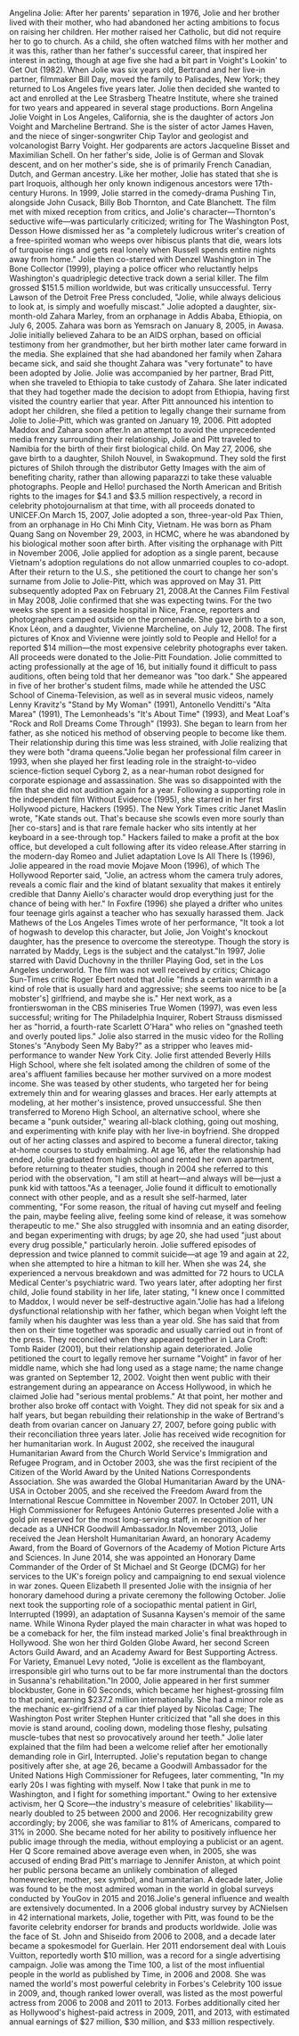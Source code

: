 Angelina Jolie: After her parents' separation in 1976, Jolie and her brother lived with their mother, who had abandoned her acting ambitions to focus on raising her children. Her mother raised her Catholic, but did not require her to go to church. As a child, she often watched films with her mother and it was this, rather than her father's successful career, that inspired her interest in acting, though at age five she had a bit part in Voight's Lookin' to Get Out (1982). When Jolie was six years old, Bertrand and her live-in partner, filmmaker Bill Day, moved the family to Palisades, New York; they returned to Los Angeles five years later. Jolie then decided she wanted to act and enrolled at the Lee Strasberg Theatre Institute, where she trained for two years and appeared in several stage productions. Born Angelina Jolie Voight in Los Angeles, California, she is the daughter of actors Jon Voight and Marcheline Bertrand. She is the sister of actor James Haven, and the niece of singer-songwriter Chip Taylor and geologist and volcanologist Barry Voight. Her godparents are actors Jacqueline Bisset and Maximilian Schell. On her father's side, Jolie is of German and Slovak descent, and on her mother's side, she is of primarily French Canadian, Dutch, and German ancestry. Like her mother, Jolie has stated that she is part Iroquois, although her only known indigenous ancestors were 17th-century Hurons. In 1999, Jolie starred in the comedy-drama Pushing Tin, alongside John Cusack, Billy Bob Thornton, and Cate Blanchett. The film met with mixed reception from critics, and Jolie's character—Thornton's seductive wife—was particularly criticized; writing for The Washington Post, Desson Howe dismissed her as "a completely ludicrous writer's creation of a free-spirited woman who weeps over hibiscus plants that die, wears lots of turquoise rings and gets real lonely when Russell spends entire nights away from home." Jolie then co-starred with Denzel Washington in The Bone Collector (1999), playing a police officer who reluctantly helps Washington's quadriplegic detective track down a serial killer. The film grossed $151.5 million worldwide, but was critically unsuccessful. Terry Lawson of the Detroit Free Press concluded, "Jolie, while always delicious to look at, is simply and woefully miscast." Jolie adopted a daughter, six-month-old Zahara Marley, from an orphanage in Addis Ababa, Ethiopia, on July 6, 2005. Zahara was born as Yemsrach on January 8, 2005, in Awasa. Jolie initially believed Zahara to be an AIDS orphan, based on official testimony from her grandmother, but her birth mother later came forward in the media. She explained that she had abandoned her family when Zahara became sick, and said she thought Zahara was "very fortunate" to have been adopted by Jolie. Jolie was accompanied by her partner, Brad Pitt, when she traveled to Ethiopia to take custody of Zahara. She later indicated that they had together made the decision to adopt from Ethiopia, having first visited the country earlier that year. After Pitt announced his intention to adopt her children, she filed a petition to legally change their surname from Jolie to Jolie-Pitt, which was granted on January 19, 2006. Pitt adopted Maddox and Zahara soon after.In an attempt to avoid the unprecedented media frenzy surrounding their relationship, Jolie and Pitt traveled to Namibia for the birth of their first biological child. On May 27, 2006, she gave birth to a daughter, Shiloh Nouvel, in Swakopmund. They sold the first pictures of Shiloh through the distributor Getty Images with the aim of benefiting charity, rather than allowing paparazzi to take these valuable photographs. People and Hello! purchased the North American and British rights to the images for $4.1 and $3.5 million respectively, a record in celebrity photojournalism at that time, with all proceeds donated to UNICEF.On March 15, 2007, Jolie adopted a son, three-year-old Pax Thien, from an orphanage in Ho Chi Minh City, Vietnam. He was born as Pham Quang Sang on November 29, 2003, in HCMC, where he was abandoned by his biological mother soon after birth. After visiting the orphanage with Pitt in November 2006, Jolie applied for adoption as a single parent, because Vietnam's adoption regulations do not allow unmarried couples to co-adopt. After their return to the U.S., she petitioned the court to change her son's surname from Jolie to Jolie-Pitt, which was approved on May 31. Pitt subsequently adopted Pax on February 21, 2008.At the Cannes Film Festival in May 2008, Jolie confirmed that she was expecting twins. For the two weeks she spent in a seaside hospital in Nice, France, reporters and photographers camped outside on the promenade. She gave birth to a son, Knox Léon, and a daughter, Vivienne Marcheline, on July 12, 2008. The first pictures of Knox and Vivienne were jointly sold to People and Hello! for a reported $14 million—the most expensive celebrity photographs ever taken. All proceeds were donated to the Jolie-Pitt Foundation. Jolie committed to acting professionally at the age of 16, but initially found it difficult to pass auditions, often being told that her demeanor was "too dark." She appeared in five of her brother's student films, made while he attended the USC School of Cinema-Television, as well as in several music videos, namely Lenny Kravitz's "Stand by My Woman" (1991), Antonello Venditti's "Alta Marea" (1991), The Lemonheads's "It's About Time" (1993), and Meat Loaf's "Rock and Roll Dreams Come Through" (1993). She began to learn from her father, as she noticed his method of observing people to become like them. Their relationship during this time was less strained, with Jolie realizing that they were both "drama queens."Jolie began her professional film career in 1993, when she played her first leading role in the straight-to-video science-fiction sequel Cyborg 2, as a near-human robot designed for corporate espionage and assassination. She was so disappointed with the film that she did not audition again for a year. Following a supporting role in the independent film Without Evidence (1995), she starred in her first Hollywood picture, Hackers (1995). The New York Times critic Janet Maslin wrote, "Kate stands out. That's because she scowls even more sourly than [her co-stars] and is that rare female hacker who sits intently at her keyboard in a see-through top." Hackers failed to make a profit at the box office, but developed a cult following after its video release.After starring in the modern-day Romeo and Juliet adaptation Love Is All There Is (1996), Jolie appeared in the road movie Mojave Moon (1996), of which The Hollywood Reporter said, "Jolie, an actress whom the camera truly adores, reveals a comic flair and the kind of blatant sexuality that makes it entirely credible that Danny Aiello's character would drop everything just for the chance of being with her." In Foxfire (1996) she played a drifter who unites four teenage girls against a teacher who has sexually harassed them. Jack Mathews of the Los Angeles Times wrote of her performance, "It took a lot of hogwash to develop this character, but Jolie, Jon Voight's knockout daughter, has the presence to overcome the stereotype. Though the story is narrated by Maddy, Legs is the subject and the catalyst."In 1997, Jolie starred with David Duchovny in the thriller Playing God, set in the Los Angeles underworld. The film was not well received by critics; Chicago Sun-Times critic Roger Ebert noted that Jolie "finds a certain warmth in a kind of role that is usually hard and aggressive; she seems too nice to be [a mobster's] girlfriend, and maybe she is." Her next work, as a frontierswoman in the CBS miniseries True Women (1997), was even less successful; writing for The Philadelphia Inquirer, Robert Strauss dismissed her as "horrid, a fourth-rate Scarlett O'Hara" who relies on "gnashed teeth and overly pouted lips." Jolie also starred in the music video for the Rolling Stones's "Anybody Seen My Baby?" as a stripper who leaves mid-performance to wander New York City. Jolie first attended Beverly Hills High School, where she felt isolated among the children of some of the area's affluent families because her mother survived on a more modest income. She was teased by other students, who targeted her for being extremely thin and for wearing glasses and braces. Her early attempts at modeling, at her mother's insistence, proved unsuccessful. She then transferred to Moreno High School, an alternative school, where she became a "punk outsider," wearing all-black clothing, going out moshing, and experimenting with knife play with her live-in boyfriend. She dropped out of her acting classes and aspired to become a funeral director, taking at-home courses to study embalming. At age 16, after the relationship had ended, Jolie graduated from high school and rented her own apartment, before returning to theater studies, though in 2004 she referred to this period with the observation, "I am still at heart—and always will be—just a punk kid with tattoos."As a teenager, Jolie found it difficult to emotionally connect with other people, and as a result she self-harmed, later commenting, "For some reason, the ritual of having cut myself and feeling the pain, maybe feeling alive, feeling some kind of release, it was somehow therapeutic to me." She also struggled with insomnia and an eating disorder, and began experimenting with drugs; by age 20, she had used "just about every drug possible," particularly heroin. Jolie suffered episodes of depression and twice planned to commit suicide—at age 19 and again at 22, when she attempted to hire a hitman to kill her. When she was 24, she experienced a nervous breakdown and was admitted for 72 hours to UCLA Medical Center's psychiatric ward. Two years later, after adopting her first child, Jolie found stability in her life, later stating, "I knew once I committed to Maddox, I would never be self-destructive again."Jolie has had a lifelong dysfunctional relationship with her father, which began when Voight left the family when his daughter was less than a year old. She has said that from then on their time together was sporadic and usually carried out in front of the press. They reconciled when they appeared together in Lara Croft: Tomb Raider (2001), but their relationship again deteriorated. Jolie petitioned the court to legally remove her surname "Voight" in favor of her middle name, which she had long used as a stage name; the name change was granted on September 12, 2002. Voight then went public with their estrangement during an appearance on Access Hollywood, in which he claimed Jolie had "serious mental problems." At that point, her mother and brother also broke off contact with Voight. They did not speak for six and a half years, but began rebuilding their relationship in the wake of Bertrand's death from ovarian cancer on January 27, 2007, before going public with their reconciliation three years later. Jolie has received wide recognition for her humanitarian work. In August 2002, she received the inaugural Humanitarian Award from the Church World Service's Immigration and Refugee Program, and in October 2003, she was the first recipient of the Citizen of the World Award by the United Nations Correspondents Association. She was awarded the Global Humanitarian Award by the UNA-USA in October 2005, and she received the Freedom Award from the International Rescue Committee in November 2007. In October 2011, UN High Commissioner for Refugees António Guterres presented Jolie with a gold pin reserved for the most long-serving staff, in recognition of her decade as a UNHCR Goodwill Ambassador.In November 2013, Jolie received the Jean Hersholt Humanitarian Award, an honorary Academy Award, from the Board of Governors of the Academy of Motion Picture Arts and Sciences. In June 2014, she was appointed an Honorary Dame Commander of the Order of St Michael and St George (DCMG) for her services to the UK's foreign policy and campaigning to end sexual violence in war zones. Queen Elizabeth II presented Jolie with the insignia of her honorary damehood during a private ceremony the following October. Jolie next took the supporting role of a sociopathic mental patient in Girl, Interrupted (1999), an adaptation of Susanna Kaysen's memoir of the same name. While Winona Ryder played the main character in what was hoped to be a comeback for her, the film instead marked Jolie's final breakthrough in Hollywood. She won her third Golden Globe Award, her second Screen Actors Guild Award, and an Academy Award for Best Supporting Actress. For Variety, Emanuel Levy noted, "Jolie is excellent as the flamboyant, irresponsible girl who turns out to be far more instrumental than the doctors in Susanna's rehabilitation."In 2000, Jolie appeared in her first summer blockbuster, Gone in 60 Seconds, which became her highest-grossing film to that point, earning $237.2 million internationally. She had a minor role as the mechanic ex-girlfriend of a car thief played by Nicolas Cage; The Washington Post writer Stephen Hunter criticized that "all she does in this movie is stand around, cooling down, modeling those fleshy, pulsating muscle-tubes that nest so provocatively around her teeth." Jolie later explained that the film had been a welcome relief after her emotionally demanding role in Girl, Interrupted. Jolie's reputation began to change positively after she, at age 26, became a Goodwill Ambassador for the United Nations High Commissioner for Refugees, later commenting, "In my early 20s I was fighting with myself. Now I take that punk in me to Washington, and I fight for something important." Owing to her extensive activism, her Q Score—the industry's measure of celebrities' likability—nearly doubled to 25 between 2000 and 2006. Her recognizability grew accordingly; by 2006, she was familiar to 81% of Americans, compared to 31% in 2000. She became noted for her ability to positively influence her public image through the media, without employing a publicist or an agent. Her Q Score remained above average even when, in 2005, she was accused of ending Brad Pitt's marriage to Jennifer Aniston, at which point her public persona became an unlikely combination of alleged homewrecker, mother, sex symbol, and humanitarian. A decade later, Jolie was found to be the most admired woman in the world in global surveys conducted by YouGov in 2015 and 2016.Jolie's general influence and wealth are extensively documented. In a 2006 global industry survey by ACNielsen in 42 international markets, Jolie, together with Pitt, was found to be the favorite celebrity endorser for brands and products worldwide. Jolie was the face of St. John and Shiseido from 2006 to 2008, and a decade later became a spokesmodel for Guerlain. Her 2011 endorsement deal with Louis Vuitton, reportedly worth $10 million, was a record for a single advertising campaign. Jolie was among the Time 100, a list of the most influential people in the world as published by Time, in 2006 and 2008. She was named the world's most powerful celebrity in Forbes's Celebrity 100 issue in 2009, and, though ranked lower overall, was listed as the most powerful actress from 2006 to 2008 and 2011 to 2013. Forbes additionally cited her as Hollywood's highest-paid actress in 2009, 2011, and 2013, with estimated annual earnings of $27 million, $30 million, and $33 million respectively.
